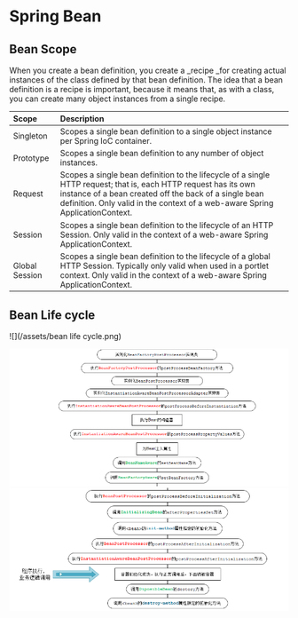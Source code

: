 # Spring Bean

## Bean Scope

When you create a bean definition, you create a \_recipe \_for creating actual instances of the class defined by that bean definition. The idea that a bean definition is a recipe is important, because it means that, as with a class, you can create many object instances from a single recipe.

| Scope | Description |
| :--- | :--- |
| Singleton | Scopes a single bean definition to a single object instance per Spring IoC container. |
| Prototype | Scopes a single bean definition to any number of object instances. |
| Request | Scopes a single bean definition to the lifecycle of a single HTTP request; that is, each HTTP request has its own instance of a bean created off the back of a single bean definition. Only valid in the context of a web-aware Spring ApplicationContext. |
| Session | Scopes a single bean definition to the lifecycle of an HTTP Session. Only valid in the context of a web-aware Spring ApplicationContext. |
| Global Session | Scopes a single bean definition to the lifecycle of a global HTTP Session. Typically only valid when used in a portlet context. Only valid in the context of a web-aware Spring ApplicationContext. |

## Bean Life cycle

![](/assets/bean life cycle.png)



![](/assets/bean生命周期.png)![](/assets/bean生命周期2.png)

